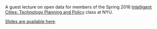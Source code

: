 A guest lecture on open data for members of the Spring 2016 [Intelligent Cities: Technology Planning and Policy](http://wagner.nyu.edu/courses/urpl-gp.2614) class at NYU.

[Slides are available here](https://data-guest-lectures.github.io/data-analytics-for-cities-pt1).